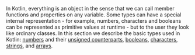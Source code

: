 [//]: # (title: Basic types)

In Kotlin, everything is an object in the sense that we can call member functions and properties on any variable.
Some types can have a special internal representation - for example, numbers, characters and booleans can be
represented as primitive values at runtime - but to the user they look like ordinary classes. 
In this section we describe the basic types used in Kotlin: [numbers](numbers.md) and their [unsigned counterparts](unsigned-integer-types.md), 
[booleans](booleans.md), [characters](characters.md), [strings](strings.md), and [arrays](arrays.md).